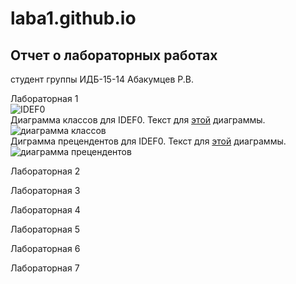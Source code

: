 # laba1.github.io  
## Отчет о лабораторных работах  
студент группы ИДБ-15-14 Абакумцев Р.В.  
  
Лабораторная 1  
![IDEF0]()  
Диаграмма классов для IDEF0. Текст для [этой]() диаграммы.  
![диаграмма классов]()   
Диграмма прецендентов для IDEF0. Текст для [этой]() диаграммы.  
![диаграмма прецендентов]() 

Лабораторная 2  
  
Лабораторная 3  
  
Лабораторная 4  
  
Лабораторная 5  
  
Лабораторная 6  
  
Лабораторная 7  
  
